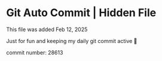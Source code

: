 # Git Auto Commit | Hidden File

This file was added Feb 12, 2025

Just for fun and keeping my daily git commit active 🤪

commit number: 28613
